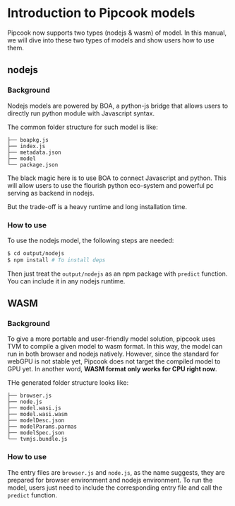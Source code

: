 # Introduction to Pipcook models

Pipcook now supports two types (nodejs & wasm) of model. In this manual, we will dive into these two types of models and show users how to use them.

## nodejs

### Background

Nodejs models are powered by BOA, a python-js bridge that allows users to directly run python module with Javascript syntax.

The common folder structure for such model is like:
```
├── boapkg.js
├── index.js
├── metadata.json
├── model
└── package.json
```

The black magic here is to use BOA to connect Javascript and python. This will allow users to use the flourish python eco-system and powerful pc serving as backend in nodejs.

But the trade-off is a heavy runtime and long installation time.

### How to use

To use the nodejs model, the following steps are needed:

```bash
$ cd output/nodejs
$ npm install # To install deps
```

Then just treat the `output/nodejs` as an npm package with `predict` function. You can include it in any nodejs runtime.

## WASM

### Background

To give a more portable and user-friendly model solution, pipcook uses TVM to compile a given model to wasm format. In this way, the model can run in both browser and nodejs natively. However, since the standard for webGPU is not stable yet, Pipcook does not target the compiled model to GPU yet. In another word, **WASM format only works for CPU right now**.

THe generated folder structure looks like:

```
├── browser.js
├── node.js
├── model.wasi.js
├── model.wasi.wasm
├── modelDesc.json
├── modelParams.parmas
├── modelSpec.json
└── tvmjs.bundle.js
```

### How to use

The entry files are `browser.js` and `node.js`, as the name suggests, they are prepared for browser environment and nodejs environment.
To run the model, users just need to include the corresponding entry file and call the `predict` function. 